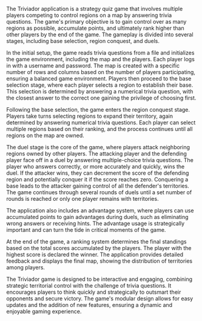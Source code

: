 The Triviador application is a strategy quiz game that involves multiple players competing to control regions on a map by answering trivia questions. The game's primary objective is to gain control over as many regions as possible, accumulate points, and ultimately rank higher than other players by the end of the game. The gameplay is divided into several stages, including base selection, region conquest, and duels.

In the initial setup, the game reads trivia questions from a file and initializes the game environment, including the map and the players. Each player logs in with a username and password. The map is created with a specific number of rows and columns based on the number of players participating, ensuring a balanced game environment. Players then proceed to the base selection stage, where each player selects a region to establish their base. This selection is determined by answering a numerical trivia question, with the closest answer to the correct one gaining the privilege of choosing first.

Following the base selection, the game enters the region conquest stage. Players take turns selecting regions to expand their territory, again determined by answering numerical trivia questions. Each player can select multiple regions based on their ranking, and the process continues until all regions on the map are owned.

The duel stage is the core of the game, where players attack neighboring regions owned by other players. The attacking player and the defending player face off in a duel by answering multiple-choice trivia questions. The player who answers correctly, or more accurately and quickly, wins the duel. If the attacker wins, they can decrement the score of the defending region and potentially conquer it if the score reaches zero. Conquering a base leads to the attacker gaining control of all the defender's territories. The game continues through several rounds of duels until a set number of rounds is reached or only one player remains with territories.

The application also includes an advantage system, where players can use accumulated points to gain advantages during duels, such as eliminating wrong answers or receiving hints. The advantage usage is strategically important and can turn the tide in critical moments of the game.

At the end of the game, a ranking system determines the final standings based on the total scores accumulated by the players. The player with the highest score is declared the winner. The application provides detailed feedback and displays the final map, showing the distribution of territories among players.

The Triviador game is designed to be interactive and engaging, combining strategic territorial control with the challenge of trivia questions. It encourages players to think quickly and strategically to outsmart their opponents and secure victory. The game's modular design allows for easy updates and the addition of new features, ensuring a dynamic and enjoyable gaming experience.
